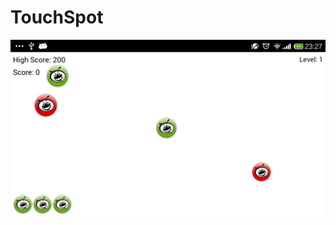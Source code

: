 TouchSpot
=========

![TouchSpot](https://raw.githubusercontent.com/weidongjian/ImageBackup/master/TouchSpot.png)
